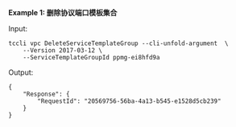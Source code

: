 **Example 1: 删除协议端口模板集合**



Input: 

```
tccli vpc DeleteServiceTemplateGroup --cli-unfold-argument  \
    --Version 2017-03-12 \
    --ServiceTemplateGroupId ppmg-ei8hfd9a
```

Output: 
```
{
    "Response": {
        "RequestId": "20569756-56ba-4a13-b545-e1528d5cb239"
    }
}
```

